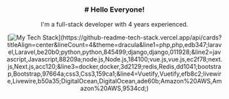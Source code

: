 <div align="center">
<h3> # Hello Everyone! </h3>
I'm a full-stack developer with 4 years experienced.

[![My Tech Stack](https://github-readme-tech-stack.vercel.app/api/cards?titleAlign=center&lineCount=4&theme=dracula&line1=php,php,edb347;laravel,Laravel,be20b0;python,python,845499;django,django,011928;&line2=javascript,Javascript,88209a;node.js,Node.js,184100;vue.js,vue.js,ec2f78;next.js,Next.js,acc120;&line3=docker,docker,3d2129;redis,Redis,dd1041;bootstrap,Bootstrap,97664a;css3,Css3,159ca1;&line4=Vuetify,Vuetify,efb8c2;livewire,Livewire,b50a35;DigitalOcean,DigitalOcean,ade60b;Amazon%20AWS,Amazon%20AWS,9534cd;)](https://github-readme-tech-stack.vercel.app/api/cards?titleAlign=center&lineCount=4&theme=dracula&line1=php,php,edb347;laravel,Laravel,be20b0;python,python,845499;django,django,011928;&line2=javascript,Javascript,88209a;node.js,Node.js,184100;vue.js,vue.js,ec2f78;next.js,Next.js,acc120;&line3=docker,docker,3d2129;redis,Redis,dd1041;bootstrap,Bootstrap,97664a;css3,Css3,159ca1;&line4=Vuetify,Vuetify,efb8c2;livewire,Livewire,b50a35;DigitalOcean,DigitalOcean,ade60b;Amazon%20AWS,Amazon%20AWS,9534cd;)

</div>
